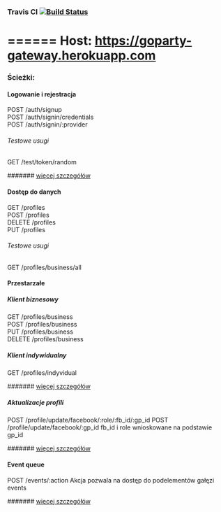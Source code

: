 ### Travis CI [![Build Status](https://travis-ci.org/Studio-Projektowe-AGH/PA_Gateway.svg)](https://travis-ci.org/Studio-Projektowe-AGH/PA_Gateway)
======
Host: https://goparty-gateway.herokuapp.com
=================================
### Ścieżki:

#### Logowanie i rejestracja
POST          /auth/signup                    
POST          /auth/signin/credentials        
POST          /auth/signin/:provider   

###### Testowe usugi
GET           /test/token/random              

####### [więcej szczegółów](https://github.com/Studio-Projektowe-AGH/PA_Authentication/blob/master/README.md)

#### Dostęp do danych
GET           /profiles                       
POST          /profiles                       
DELETE        /profiles                       
PUT           /profiles                       

###### Testowe usugi
GET           /profiles/business/all          

#### Przestarzałe
##### Klient biznesowy
GET           /profiles/business              
POST          /profiles/business              
PUT           /profiles/business              
DELETE        /profiles/business              

##### Klient indywidualny
GET           /profiles/indyvidual            

####### [więcej szczegółów](https://github.com/Studio-Projektowe-AGH/PA_Profile/blob/master/README)

##### Aktualizacje profili
POST           /profile/update/facebook/:role/:fb_id/:gp_id
POST           /profile/update/facebook/:gp_id                 fb_id i role wnioskowane na podstawie gp_id

####### [więcej szczegółów](https://github.com/Studio-Projektowe-AGH/PA_FBConnector/blob/master/README.md)

#### Event queue
POST          /events/:action                                  Akcja pozwala na dostęp do podelementów gałęzi events

####### [więcej szczegółów](https://github.com/Studio-Projektowe-AGH/PA_EventQueue/blob/master/README.md)
